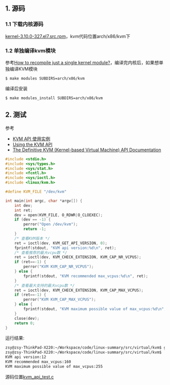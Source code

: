 ## 1. 源码

### 1.1 下载内核源码
[kernel-3.10.0-327.el7.src.rpm](http://vault.centos.org/7.2.1511/os/Source/SPackages/kernel-3.10.0-327.el7.src.rpm)，kvm代码位置arch/x86/kvm下

### 1.2 单独编译kvm模块
参考[How to recompile just a single kernel module?](http://stackoverflow.com/questions/8744087/how-to-recompile-just-a-single-kernel-module)，编译完内核后，如果想单独编译KVM模块
```
$ make modules SUBDIRS=arch/x86/kvm
```
编译后安装
```
$ make modules_install SUBDIRS=arch/x86/kvm
```

## 2. 测试
参考
+ [KVM API 使用实例](http://smilejay.com/2013/03/use-kvm-api/)
+ [Using the KVM API](https://lwn.net/Articles/658511/)
+ [The Definitive KVM (Kernel-based Virtual Machine) API Documentation](https://www.kernel.org/doc/Documentation/virtual/kvm/api.txt)
```c
#include <stdio.h>
#include <sys/types.h>
#include <sys/stat.h>
#include <fcntl.h>
#include <sys/ioctl.h>
#include <linux/kvm.h>

#define KVM_FILE "/dev/kvm"

int main(int argc, char *argv[]) {
    int dev;
    int ret;
    dev = open(KVM_FILE, O_RDWR|O_CLOEXEC);
    if (dev == -1) {
        perror("Open /dev/kvm");
        return -1;
    }
    /* 查看KVM版本 */
    ret = ioctl(dev, KVM_GET_API_VERSION, 0);
    fprintf(stdout, "KVM api version:%d\n", ret);
    /* 查看推荐的最大vcpu数 */
    ret = ioctl(dev, KVM_CHECK_EXTENSION, KVM_CAP_NR_VCPUS);
    if (ret==-1) {
        perror("KVM KVM_CAP_NR_VCPUS");
    } else {
        fprintf(stdout, "KVM recommended max_vcpus:%d\n", ret);
    }
    /* 查看最大支持的最大vcpu数 */
    ret = ioctl(dev, KVM_CHECK_EXTENSION, KVM_CAP_MAX_VCPUS);
    if (ret==-1) {
        perror("KVM KVM_CAP_MAX_VCPUS");
    } else {
        fprintf(stdout, "KVM maximum possible value of max_vcpus:%d\n", ret);
    }
    close(dev);
    return 0;
}
```
运行结果:
```sh
zsy@zsy-ThinkPad-X220:~/Workspace/code/linux-summary/src/virtual/kvm$ gcc kvm_api_test.c 
zsy@zsy-ThinkPad-X220:~/Workspace/code/linux-summary/src/virtual/kvm$ ./a.out 
KVM api version:12
KVM recommended max_vcpus:160
KVM maximum possible value of max_vcpus:255
```
源码位置[kvm_api_test.c](https://github.com/ZhangShuaiyi/linux-summary/blob/master/src/virtual/kvm/kvm_api_test.c)

